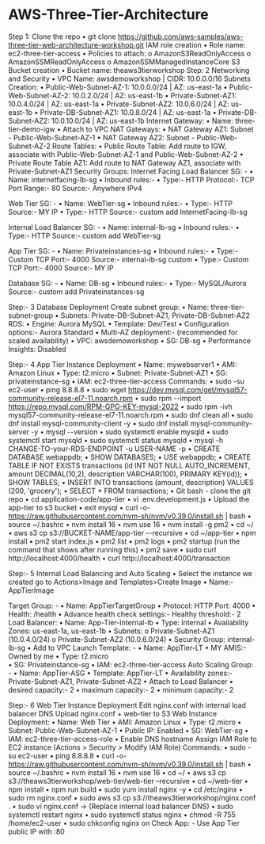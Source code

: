 # AWS-Three-Tier-Architecture


Step 1: Clone the repo
•	git clone https://github.com/aws-samples/aws-three-tier-web-architecture-workshop.git
 IAM role creation
•	Role name: ec2-three-tier-access
•	Policies to attach:
o	AmazonS3ReadOnlyAccess
o	AmazonSSMReadOnlyAccess
o	AmazonSSMManagedInstanceCore
 S3 Bucket creation
•	Bucket name: theaws3tierworkshop
Step: 2 Networking and Security
•	VPC Name: awsdemoworkshop | CIDR: 10.0.0.0/16
Subnets Creation:
•	Public-Web-Subnet-AZ-1: 10.0.0.0/24 | AZ: us-east-1a
•	Public-Web-Subnet-AZ-2: 10.0.2.0/24 | AZ: us-east-1b
•	Private-Subnet-AZ1: 10.0.4.0/24 | AZ: us-east-1a
•	Private-Subnet-AZ2: 10.0.6.0/24 | AZ: us-east-1b
•	Private-DB-Subnet-AZ1: 10.0.8.0/24 | AZ: us-east-1a
•	Private-DB-Subnet-AZ2: 10.0.10.0/24 | AZ: us-east-1b
Internet Gateway:
•	Name: three-tier-demo-igw
•	Attach to VPC
NAT Gateways:
•	NAT Gateway AZ1: Subnet - Public-Web-Subnet-AZ-1
•	NAT Gateway AZ2: Subnet - Public-Web-Subnet-AZ-2
Route Tables:
•	Public Route Table: Add route to IGW, associate with Public-Web-Subnet-AZ-1 and Public-Web-Subnet-AZ-2
•	Private Route Table AZ1: Add route to NAT Gateway AZ1, associate with Private-Subnet-AZ1
Security Groups:
Internet Facing Load Balancer SG: - 
•	Name: internetfacing-lb-sg
•	Inbound rules:-
•	Type:- HTTP             Protocol:- TCP            Port Range:- 80           Source:- Anywhere IPv4

Web Tier SG: - 
•	Name: WebTier-sg 
•	Inbound rules:- 
•	Type:- HTTP            Source:- MY IP
•	Type:- HTTP            Source:- custom add InternetFacing-lb-sg
 
Internal Load Balancer SG: - 
•	Name: internal-lb-sg 
•	Inbound rules:-
•	Type:- HTTP             Source:- custom add WebTier-sg

App Tier SG: - 
•	Name: Privateinstances-sg 
•	Inbound rules:-
•	Type:- Custom TCP          Port:- 4000       Source:- internal-lb-sg custom
•	Type:- Custom TCP          Port:- 4000       Source:- MY IP

Database SG: -
•	Name: DB-sg 
•	Inbound rules:-
•	Type:- MySQL/Aurora       Source:- custom add Privateinstances-sg 

Step:- 3 Database Deployment
Create subnet group:
•	Name: three-tier-subnet-group
•	Subnets: Private-DB-Subnet-AZ1, Private-DB-Subnet-AZ2
RDS:
•	Engine: Aurora MySQL
•	Template: Dev/Test
•	Configuration options:- Aurora Standard
•	Multi-AZ deployment:- (recommended for scaled availability)
•	VPC: awsdemoworkshop
•	SG: DB-sg
•	Performance Insights: Disabled

Step:- 4 App Tier Instance Deployment
•	Name: mywebserver1
•	AMI: Amazon Linux
•	Type: t2.micro
•	Subnet: Private-Subnet-AZ1
•	SG: privateinstance-sg
•	IAM: ec2-three-tier-access
Commands:
•	sudo -su ec2-user
•	ping 8.8.8.8
•	sudo wget https://dev.mysql.com/get/mysql57-community-release-el7-11.noarch.rpm
•	sudo rpm --import https://repo.mysql.com/RPM-GPG-KEY-mysql-2022
•	sudo rpm -ivh mysql57-community-release-el7-11.noarch.rpm
•	sudo dnf clean all
•	sudo dnf install mysql-community-client -y
•	sudo dnf install mysql-community-server -y
•	mysql --version
•	sudo systemctl enable mysqld
•	sudo systemctl start mysqld
•	sudo systemctl status mysqld
•	mysql -h CHANGE-TO-your-RDS-ENDPOINT -u USER-NAME -p
•	CREATE DATABASE webappdb;
•	SHOW DATABASES;
•	USE webappdb;
•	CREATE TABLE IF NOT EXISTS transactions (id INT NOT NULL AUTO_INCREMENT, amount DECIMAL(10,2), description VARCHAR(100), PRIMARY KEY(id));
•	SHOW TABLES;
•	INSERT INTO transactions (amount, description) VALUES (200, 'grocery');
•	SELECT * FROM transactions;
•	Git bash - clone the git repo
•	cd application-code/app-tier
•	vi .env.development.js
•	Upload the app-tier to s3 bucket
•	exit mysql
•	curl -o- https://raw.githubusercontent.com/nvm-sh/nvm/v0.39.0/install.sh | bash
•	source ~/.bashrc
•	nvm install 16
•	nvm use 16
•	nvm install -g pm2
•	cd ~/
•	aws s3 cp s3://BUCKET-NAME/app-tier --recursive
•	cd ~/app-tier
•	npm install
•	pm2 start index.js
•	pm2 list
•	pm2 logs
•	pm2 startup (run the command that shows after running this)
•	pm2 save
•	sudo curl http://localhost:4000/health
•	curl http://localhost:4000/transaction

Step:- 5 Internal Load Balancing  and Auto Scaling
•	Select the instance we created go to Actions>Image and Templates>Create Image
•	Name:- AppTierImage


Target Group: - 
•	Name: AppTierTargetGroup 
•	Protocol: HTTP          Port: 4000 
•	Health: /health
•	Advance health check settings:- Healthy threshold:- 2
Load Balancer:
•	Name: App-Tier-Internal-lb
•	Type: Internal
•	Availability Zones: us-east-1a, us-east-1b
•	Subnets:
o	Private-Subnet-AZ1 (10.0.4.0/24)
o	Private-Subnet-AZ2 (10.0.6.0/24)
•	Security Group: internal-lb-sg
•	Add to VPC
Launch Template: - 
•	Name: AppTier-LT 
•	MY AMIS:- Owned by me
•	Type: t2.micro  
•	SG: Privateinstance-sg 
•	IAM: ec2-three-tier-access
Auto Scaling Group: - 
•	Name: AppTier-ASG 
•	Template: AppTier-LT 
•	Availability zones:- Private-Subnet-AZ1, Private-Subnet-AZ2 
•	Attach to Load Balancer 
•	desired capacity:- 2 
•	maximum capacity:- 2 
•	minimum capacity:- 2

Step:- 6 Web Tier Instance Deployment
Edit nginx.conf with internal load balancer DNS Upload nginx.conf + web-tier to S3
Web Instance Deployment:
•	Name: Web Tier
•	AMI: Amazon Linux
•	Type: t2.micro
•	Subnet: Public-Web-Subnet-AZ-1
•	Public IP: Enabled
•	SG: WebTier-sg
•	IAM: ec2-three-tier-access-role
•	Enable DNS hostname
Assign IAM Role to EC2 instance (Actions > Security > Modify IAM Role)
Commands:
•	sudo -su ec2-user
•	ping 8.8.8.8
•	curl -o- https://raw.githubusercontent.com/nvm-sh/nvm/v0.39.0/install.sh | bash
•	source ~/.bashrc
•	nvm install 16
•	nvm use 16
•	cd ~/
•	aws s3 cp s3://theaws3tierworkshop/web-tier/web-tier –recursive
•	cd ~/web-tier
•	npm install
•	npm run build
•	sudo yum install nginx -y
•	cd /etc/nginx
•	sudo rm nginx.conf
•	sudo aws s3 cp s3://theaws3tierworkshop/nginx.conf .
•	sudo vi nginx.conf → (Replace internal load balancer DNS)
•	sudo systemctl restart nginx
•	sudo systemctl status nginx
•	chmod -R 755 /home/ec2-user
•	sudo chkconfig nginx on
Check App: - Use App Tier public IP with :80
